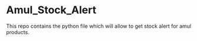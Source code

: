 # Amul_Stock_Alert
This repo contains the python file which will allow to get stock alert for amul products.
